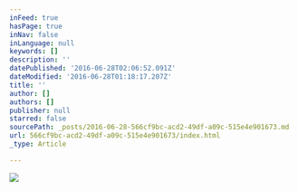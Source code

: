 ```yaml
---
inFeed: true
hasPage: true
inNav: false
inLanguage: null
keywords: []
description: ''
datePublished: '2016-06-28T02:06:52.091Z'
dateModified: '2016-06-28T01:18:17.207Z'
title: ''
author: []
authors: []
publisher: null
starred: false
sourcePath: _posts/2016-06-28-566cf9bc-acd2-49df-a09c-515e4e901673.md
url: 566cf9bc-acd2-49df-a09c-515e4e901673/index.html
_type: Article

---
```

![](https://the-grid-user-content.s3-us-west-2.amazonaws.com/c4115d3c-ef6d-404f-a5dc-6c7b990627a6.jpg)